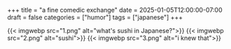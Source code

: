 +++
title = "a fine comedic exchange"
date = 2025-01-05T12:00:00-07:00
draft = false
categories = ["humor"]
tags = ["japanese"]
+++

{{< imgwebp src="1.png" alt="what's sushi in Japanese?">}}
{{< imgwebp src="2.png" alt="sushi">}}
{{< imgwebp src="3.png" alt="i knew that">}}